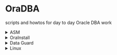# OraDBA
scripts and howtos for day to day Oracle DBA work

<details>
  <summary>ASM</summary>
  
  ### Oracle Automatic Storage Management (Oracle ASM) installation, maintenance and troubleshooting
  1. [ASMlib configure](https://github.com/denis-kol4ev/OraDBA/wiki/ASMlib-configure)
  1. [[ASMlib-configure]]
  2. [ASMlib deconfigure](https://github.com/denis-kol4ev/OraDBA/wiki/ASMlib-deconfigure)
  3. [ASMlib useful commands](https://github.com/denis-kol4ev/OraDBA/wiki/ASMlib-useful-commands)
  4. [Configuring Oracle ASM Filter Driver during installation](https://github.com/denis-kol4ev/OraDBA/wiki/Configuring-Oracle-ASM-Filter-Driver-during-installation)
  5. [Prepare new disk devices for ASM with ASMFD](https://github.com/denis-kol4ev/OraDBA/wiki/Prepare-new-disk-devices-for-ASM-with-ASMFD)
  6. [Prepare new disk devices for ASM with ASMLib](https://github.com/denis-kol4ev/OraDBA/wiki/Prepare-new-disk-devices-for-ASM-with-ASMLib)
  7. [Prepare new disk devices for ASM with ASMLib (multipath)](https://github.com/denis-kol4ev/OraDBA/wiki/Prepare-new-disk-devices-for-ASM-with-ASMLib-(multipath))
  8. [Create ASM disk group](https://github.com/denis-kol4ev/OraDBA/wiki/Create-ASM-disk-group)
  
</details>

<details>
  <summary>OraInstall</summary>
  
  ### Oracle RDBMS and GRID software: Install,Patch,Upgrade,Unistall
  1. RDBMS
     * 1. [Installation of Oracle RDBMS software in silent mode (software only install)](https://github.com/denis-kol4ev/OraDBA/wiki/Installation-of-Oracle-RDBMS-software-in-silent-mode-(software-only-install))
     * 2. [Cloning-an-Oracle-Home](https://github.com/denis-kol4ev/OraDBA/wiki/Cloning-an-Oracle-Home)
  2. GRID
     * 1. [Installation of Oracle GRID software in silent mode (software only install)](https://github.com/denis-kol4ev/OraDBA/wiki/Installation-of-Oracle-GRID-software-in-silent-mode-(software-only-install))
     * 2. []()
  3. Opatch
     * 1. [OPatch how to auto suppress or auto answer the question](https://github.com/denis-kol4ev/OraDBA/wiki/OPatch-how-to-auto-suppress-or-auto-answer-the-question)
     * 2. [OPatch rolling back multiple patches](https://github.com/denis-kol4ev/OraDBA/wiki/OPatch-rolling-back-multiple-patches)
 
</details>

<details>
  <summary>Data Guard</summary>
  
  ### Data Guard and Data Guard Broker essentials
  1. Data Guard
     * 1. [Creating physical standby database using rman duplicate](https://github.com/denis-kol4ev/OraDBA/wiki/Creating-physical-standby-database-using-rman-duplicate)
     * 2. []()
  2. Data Guard Broker
     * 1. []()
     * 2. []()
     
</details>

<details>
  <summary>Linux</summary>
  
  ### Linux howtos for DBAs
  1. LVM
     * 1. [Renaming a Logical Volume for non root Volume Group](https://github.com/denis-kol4ev/OraDBA/wiki/Renaming-a-Logical-Volume-for-non-root-Volume-Group)
     * 2. [Renaming a non root Volume Group](https://github.com/denis-kol4ev/OraDBA/wiki/Renaming-a-non-root-Volume-Group)
     * 3. [Reducing root logical volume](https://github.com/denis-kol4ev/OraDBA/wiki/Reducing-root-logical-volume)
     * 4. [Removing a disk from a logical volume](https://github.com/denis-kol4ev/OraDBA/wiki/Removing-a-disk-from-a-logical-volume)
  2. [Kernel update](https://github.com/denis-kol4ev/OraDBA/wiki/Kernel-update)
  
</details>





